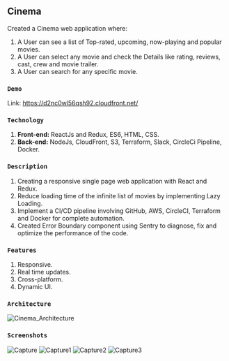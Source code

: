 
## Cinema
Created a Cinema web application where:
1. A User can see a list of Top-rated, upcoming, now-playing and popular movies.
2. A User can select any movie and check the Details like rating, reviews, cast, crew and movie trailer.
3. A User can search for any specific movie.

### `Demo`
Link: https://d2nc0wl56qsh92.cloudfront.net/

### `Technology`
1. **Front-end:** ReactJs and Redux, ES6, HTML, CSS.
2. **Back-end:** NodeJs, CloudFront, S3, Terraform, Slack, CircleCi Pipeline, Docker.

### `Description`
1. Creating a responsive single page web application with React and Redux.
2. Reduce loading time of the infinite list of movies by implementing Lazy Loading.
3. Implement a CI/CD pipeline involving GitHub, AWS, CircleCI, Terraform and Docker for complete automation.
4. Created Error Boundary component using Sentry to diagnose, fix and optimize the performance of the code.

### `Features`
1. Responsive.
2. Real time updates.
3. Cross-platform.
4. Dynamic UI.

### `Architecture`
![Cinema_Architecture](https://user-images.githubusercontent.com/58487474/113517581-c466ef00-954e-11eb-9d5b-d7086eecefae.png)

### `Screenshots`
![Capture](https://user-images.githubusercontent.com/58487474/113517830-620eee00-9550-11eb-85dd-01fca4ed6e0d.PNG)
![Capture1](https://user-images.githubusercontent.com/58487474/113517832-62a78480-9550-11eb-88c7-9cb337bb5d44.PNG)
![Capture2](https://user-images.githubusercontent.com/58487474/113517834-63401b00-9550-11eb-84e3-7b26cd2ab1a9.PNG)
![Capture3](https://user-images.githubusercontent.com/58487474/113517835-63401b00-9550-11eb-8c3d-f6a3304f09ff.PNG)

